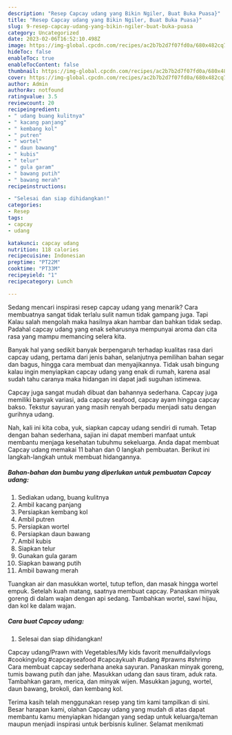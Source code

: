 ```yaml
---
description: "Resep Capcay udang yang Bikin Ngiler, Buat Buka Puasa}"
title: "Resep Capcay udang yang Bikin Ngiler, Buat Buka Puasa}"
slug: 9-resep-capcay-udang-yang-bikin-ngiler-buat-buka-puasa
category: Uncategorized
date: 2023-02-06T16:52:10.498Z
image: https://img-global.cpcdn.com/recipes/ac2b7b2d7f07fd0a/680x482cq70/capcay-udang-foto-resep-utama.jpg
hideToc: false
enableToc: true
enableTocContent: false
thumbnail: https://img-global.cpcdn.com/recipes/ac2b7b2d7f07fd0a/680x482cq70/capcay-udang-foto-resep-utama.jpg
cover: https://img-global.cpcdn.com/recipes/ac2b7b2d7f07fd0a/680x482cq70/capcay-udang-foto-resep-utama.jpg
author: Admin
authorAv: notfound
ratingvalue: 3.5
reviewcount: 20
recipeingredient:
- " udang buang kulitnya"
- " kacang panjang"
- " kembang kol"
- " putren"
- " wortel"
- " daun bawang"
- " kubis"
- " telur"
- " gula garam"
- " bawang putih"
- " bawang merah"
recipeinstructions:

- "Selesai dan siap dihidangkan!"
categories:
- Resep
tags:
- capcay
- udang

katakunci: capcay udang 
nutrition: 118 calories
recipecuisine: Indonesian
preptime: "PT22M"
cooktime: "PT33M"
recipeyield: "1"
recipecategory: Lunch

---
```



Sedang mencari inspirasi resep capcay udang yang menarik? Cara membuatnya sangat tidak terlalu sulit namun tidak gampang juga. Tapi Kalau salah mengolah maka hasilnya akan hambar dan bahkan tidak sedap. Padahal capcay udang yang enak seharusnya mempunyai aroma dan cita rasa yang mampu memancing selera kita.


Banyak hal yang sedikit banyak berpengaruh terhadap kualitas rasa dari capcay udang, pertama dari jenis bahan, selanjutnya pemilihan bahan segar dan bagus, hingga cara membuat dan menyajikannya. Tidak usah bingung kalau ingin menyiapkan capcay udang yang enak di rumah, karena asal sudah tahu caranya maka hidangan ini dapat jadi suguhan istimewa.

Capcay juga sangat mudah dibuat dan bahannya sederhana. Capcay juga memiliki banyak variasi, ada capcay seafood, capcay ayam hingga capcay bakso. Tekstur sayuran yang masih renyah berpadu menjadi satu dengan gurihnya udang.


Nah, kali ini kita coba, yuk, siapkan capcay udang sendiri di rumah. Tetap dengan bahan sederhana, sajian ini dapat memberi manfaat untuk membantu menjaga kesehatan tubuhmu sekeluarga. Anda dapat membuat Capcay udang memakai 11 bahan dan 0 langkah pembuatan. Berikut ini langkah-langkah untuk membuat hidangannya.

<!--inarticleads1-->

##### Bahan-bahan dan bumbu yang diperlukan untuk pembuatan Capcay udang:

1. Sediakan  udang, buang kulitnya
1. Ambil  kacang panjang
1. Persiapkan  kembang kol
1. Ambil  putren
1. Persiapkan  wortel
1. Persiapkan  daun bawang
1. Ambil  kubis
1. Siapkan  telur
1. Gunakan  gula garam
1. Siapkan  bawang putih
1. Ambil  bawang merah


Tuangkan air dan masukkan wortel, tutup teflon, dan masak hingga wortel empuk. Setelah kuah matang, saatnya membuat capcay. Panaskan minyak goreng di dalam wajan dengan api sedang. Tambahkan wortel, sawi hijau, dan kol ke dalam wajan. 

<!--inarticleads2-->

##### Cara buat Capcay udang:


1. Selesai dan siap dihidangkan!

Capcay udang/Prawn with Vegetables/My kids favorit menu#dailyvlogs #cookingvlog #capcayseafood #capcaykuah #udang #prawns #shrimp Cara membuat capcay sederhana aneka sayuran. Panaskan minyak goreng, tumis bawang putih dan jahe. Masukkan udang dan saus tiram, aduk rata. Tambahkan garam, merica, dan minyak wijen. Masukkan jagung, wortel, daun bawang, brokoli, dan kembang kol. 

Terima kasih telah menggunakan resep yang tim kami tampilkan di sini. Besar harapan kami, olahan Capcay udang yang mudah di atas dapat membantu kamu menyiapkan hidangan yang sedap untuk keluarga/teman maupun menjadi inspirasi untuk berbisnis kuliner. Selamat menikmati
